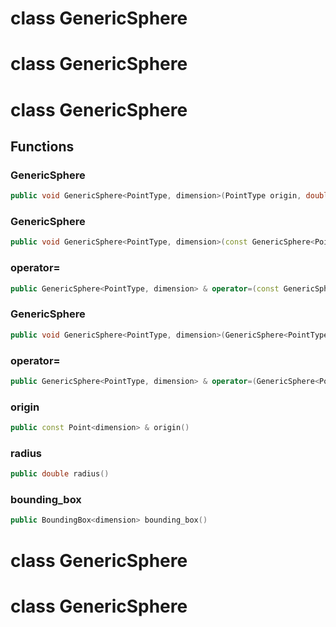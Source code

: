 # class GenericSphere


# class GenericSphere


# class GenericSphere


## Functions

### GenericSphere

```cpp
public void GenericSphere<PointType, dimension>(PointType origin, double radius)
```


### GenericSphere

```cpp
public void GenericSphere<PointType, dimension>(const GenericSphere<PointType, dimension> & other)
```


### operator=

```cpp
public GenericSphere<PointType, dimension> & operator=(const GenericSphere<PointType, dimension> & other)
```


### GenericSphere

```cpp
public void GenericSphere<PointType, dimension>(GenericSphere<PointType, dimension> && other)
```


### operator=

```cpp
public GenericSphere<PointType, dimension> & operator=(GenericSphere<PointType, dimension> && other)
```


### origin

```cpp
public const Point<dimension> & origin()
```


### radius

```cpp
public double radius()
```


### bounding_box

```cpp
public BoundingBox<dimension> bounding_box()
```




# class GenericSphere


# class GenericSphere


